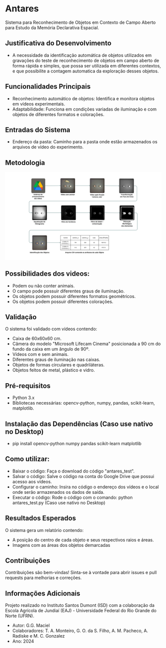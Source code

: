 # Antares
Sistema para Reconhecimento de Objetos em Contexto de Campo Aberto para Estudo da Memória Declarativa Espacial.

## Justificativa do Desenvolvimento
* A necessidade da identificação automática de objetos utilizados em gravações do teste de reconhecimento de objetos em campo aberto de forma rápida e simples, que possa ser utilizada em diferentes contextos, e que possibilite a contagem automatica da exploração desses objetos.

## Funcionalidades Principais
* Reconhecimento automático de objetos: Identifica e monitora objetos em vídeos experimentais.
* Adaptabilidade: Funciona em condições variadas de iluminação e com objetos de diferentes formatos e colorações.

## Entradas do Sistema
* Endereço da pasta: Caminho para a pasta onde estão armazenados os arquivos de vídeo do experimento.

## Metodologia
<p align="center">
  <img src="https://github.com/Gus-1003/Antares/blob/main/Fluxograma.png">
</p>

## Possibilidades dos videos:
* Podem ou não conter animais.
* O campo pode possuir diferentes graus de iluminação.
* Os objetos podem possuir diferentes formatos geométricos.
* Os objetos podem possuir diferentes colorações.

## Validação
O sistema foi validado com vídeos contendo:

* Caixa de 60x60x60 cm.
* Câmera do modelo "Microsoft Lifecam Cinema" posicionada a 90 cm do fundo da caixa em um ângulo de 90º.
* Vídeos com e sem animais.
* Diferentes graus de iluminação nas caixas.
* Objetos de formas circulares e quadriláteras.
* Objetos feitos de metal, plástico e vidro.

## Pré-requisitos
* Python 3.x
* Bibliotecas necessárias: opencv-python, numpy, pandas, scikit-learn, matplotlib.

## Instalação das Dependências (Caso use nativo no Desktop)
* pip install opencv-python numpy pandas scikit-learn matplotlib

## Como utilizar:
* Baixar o código: Faça o download do código "antares_test".
* Salvar o código: Salve o código na conta do Google Drive que possui acesso aos vídeos.
* Configurar o caminho: Insira no código o endereço dos vídeos e o local onde serão armazenados os dados de saída.
* Executar o código: Rode o código com o comando: python antares_test.py (Caso use nativo no Desktop)

## Resultados Esperados
O sistema gera um relatório contendo:

* A posição do centro de cada objeto e seus respectivos raios e áreas.
* Imagens com as áreas dos objetos demarcadas

## Contribuições
Contribuições são bem-vindas! Sinta-se à vontade para abrir issues e pull requests para melhorias e correções.

## Informações Adicionais
Projeto realizado no Instituto Santos Dumont (ISD) com a colaboração da Escola Agrícola de Jundiaí (EAJ) - Universidade Federal do Rio Grande do Norte (UFRN).

- Autor: G.G. Maciel
- Colaboradores: T. A. Monteiro, G. O. da S. Filho, A. M. Pacheco, A. Radiske e M. C. Gonzalez
- Ano: 2024
